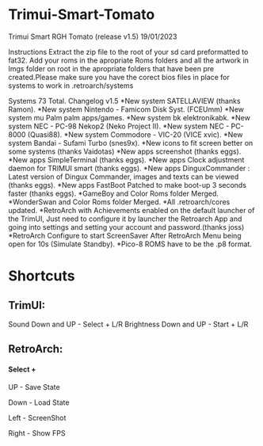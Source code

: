# Trimui-Smart-Tomato  
Trimui Smart RGH Tomato (release v1.5) 19/01/2023 

Instructions
Extract the zip file to the root of your sd card preformatted to fat32. Add your roms in the apropriate Roms folders and all the artwork in Imgs folder on root in the apropriate folders that have been pre created.Please make sure you have the corect bios files in place for systems to work in .retroarch/systems


Systems 73 Total.
Changelog v1.5 
*New system SATELLAVIEW (thanks Ramon).
*New system Nintendo - Famicom Disk Syst. (FCEUmm)
*New system mu Palm palm apps/games.
*New system bk elektronikabk.
*New system NEC - PC-98 Nekop2 (Neko Project II).
*New system NEC - PC-8000 (Quasi88).
*New system Commodore - VIC-20 (VICE xvic).
*New system Bandai - Sufami Turbo (snes9x).
*New icons to fit screen better on some systems (thanks Vaidotas)
*New apps screenshot (thanks eggs).
*New apps SimpleTerminal (thanks eggs).
*New apps Clock adjustment daemon for TRIMUI smart (thanks eggs).
*New apps DinguxCommander : Latest version of Dingux Commander, images and texts can be viewed (thanks eggs).
*New apps FastBoot Patched to make boot-up 3 seconds faster (thanks eggs).
*GameBoy and Color Roms folder Merged.
*WonderSwan and Color Roms folder Merged.
*All .retroarch/cores updated.
*RetroArch with Achievements enabled on the default launcher of the TrimUI, Just need  to configure it by launcher the Retroarch App and going into settings and setting your account and password.(thanks joss)
*RetroArch Configure to start ScreenSaver After RetroArch Menu being open for 10s (Simulate Standby).
*Pico-8 ROMS have to be the .p8 format.

# Shortcuts
## TrimUI:
Sound Down and UP - Select + L/R
Brightness Down and UP - Start + L/R

## RetroArch:
#### Select +
UP - Save State

Down - Load State

Left - ScreenShot

Right - Show FPS

